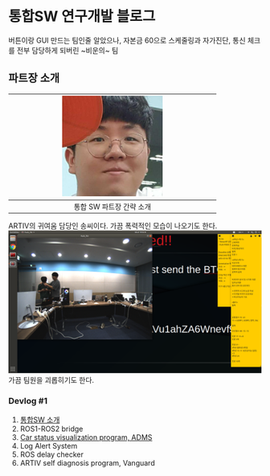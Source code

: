 # 통합SW 연구개발 블로그

버튼이랑 GUI 만드는 팀인줄 알았으나, 자본금 60으로 스케줄링과 자가진단, 통신 체크를 전부 담당하게 되버린 ~비운의~ 팀

## 파트장 소개   
|<img src="./media/Profile.jpeg" width="50%" height="50%">|    
|:---:|
|통합 SW 파트장 간략 소개|    

ARTIV의 귀여움 담당인 송씨이다. 가끔 폭력적인 모습이 나오기도 한다.     
<img src="./media/vs_hw.png">    
가끔 팀원을 괴롭히기도 한다.



### Devlog #1 <br/>  
1. [통합SW 소개](introduction.md)  
2. ROS1-ROS2 bridge  
3. [Car status visualization program, ADMS](ADMS.md)  
4. Log Alert System  
5. ROS delay checker  
6. ARTIV self diagnosis program, Vanguard  

